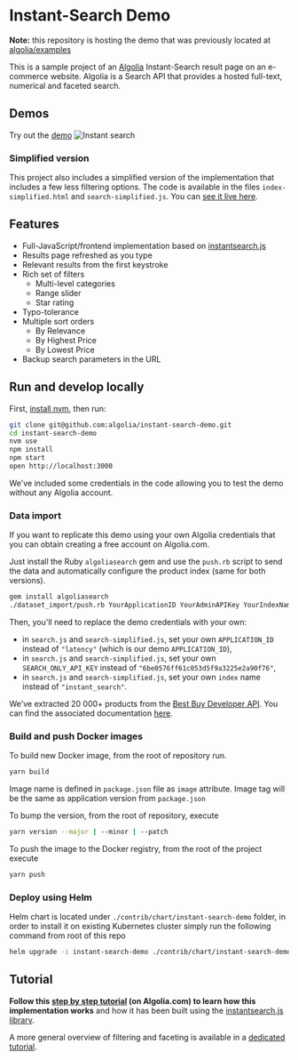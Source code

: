 # Instant-Search Demo

**Note:** this repository is hosting the demo that was previously located at [algolia/examples](https://github.com/algolia/examples/tree/master/instant-search/instantsearch.js/)

This is a sample project of an [Algolia](http://www.algolia.com) Instant-Search result page on an e-commerce website. Algolia is a Search API that provides a hosted full-text, numerical and faceted search.

## Demos

Try out the [demo](https://preview.algolia.com/instantsearch/)
![Instant search](screenshots/instant-search-default.gif)

### Simplified version

This project also includes a simplified version of the implementation that includes a few less filtering options.
The code is available in the files `index-simplified.html` and `search-simplified.js`. You can [see it live here](https://preview.algolia.com/instantsearch/index-simplified.html).

## Features

* Full-JavaScript/frontend implementation based on [instantsearch.js](https://community.algolia.com/instantsearch.js/)
* Results page refreshed as you type
* Relevant results from the first keystroke
* Rich set of filters
  * Multi-level categories
  * Range slider
  * Star rating
* Typo-tolerance
* Multiple sort orders
  * By Relevance
  * By Highest Price
  * By Lowest Price
* Backup search parameters in the URL

## Run and develop locally

First, [install nvm](https://github.com/creationix/nvm#installation), then run:

```sh
git clone git@github.com:algolia/instant-search-demo.git
cd instant-search-demo
nvm use
npm install
npm start
open http://localhost:3000
```

We've included some credentials in the code allowing you to test the demo without any Algolia account.

### Data import

If you want to replicate this demo using your own Algolia credentials that you can obtain creating a free account on Algolia.com.

Just install the Ruby `algoliasearch` gem and use the `push.rb` script to send the data and automatically configure the product index (same for both versions).

```sh
gem install algoliasearch
./dataset_import/push.rb YourApplicationID YourAdminAPIKey YourIndexName
```

Then, you'll need to replace the demo credentials with your own:

* in `search.js` and `search-simplified.js`, set your own `APPLICATION_ID` instead of `"latency"` (which is our demo `APPLICATION_ID`),
* in `search.js` and `search-simplified.js`, set your own `SEARCH_ONLY_API_KEY` instead of `"6be0576ff61c053d5f9a3225e2a90f76"`,
* in `search.js` and `search-simplified.js`, set your own `index` name instead of `"instant_search"`.

We've extracted 20 000+ products from the [Best Buy Developer API](https://developer.bestbuy.com). You can find the associated documentation [here](https://developer.bestbuy.com/documentation/products-api).

### Build and push Docker images

To build new Docker image, from the root of repository run.

```sh
yarn build
```

Image name is defined in `package.json` file as `image` attribute. Image tag will be the same as application version from `package.json`

To bump the version, from the root of repository, execute

```sh
yarn version --major | --minor | --patch
```

To push the image to the Docker registry, from the root of the project execute

```sh
yarn push
```

### Deploy using Helm

Helm chart is located under `./contrib/chart/instant-search-demo` folder, in order to install it on existing Kubernetes cluster simply run the following command from root of this repo

```sh
helm upgrade -i instant-search-demo ./contrib/chart/instant-search-demo
```

## Tutorial

**Follow this [step by step tutorial](https://www.algolia.com/doc/tutorials/search-ui/instant-search/build-an-instant-search-results-page/instantsearchjs/) (on Algolia.com) to learn how this implementation works** and how it has been built using the [instantsearch.js library](https://community.algolia.com/instantsearch.js/).

A more general overview of filtering and faceting is available in a [dedicated tutorial](https://www.algolia.com/doc/tutorials/search-ui/instant-search/filtering/faceting-search-ui/instantsearchjs/).
